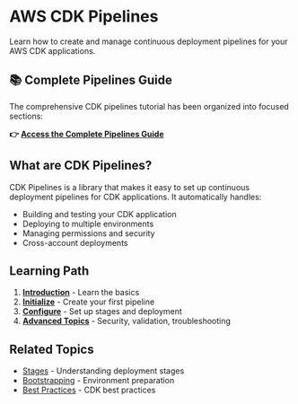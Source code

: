 # AWS CDK Pipelines

Learn how to create and manage continuous deployment pipelines for your AWS CDK applications.

## 📚 Complete Pipelines Guide

The comprehensive CDK pipelines tutorial has been organized into focused sections:

**👉 [Access the Complete Pipelines Guide](cdk-pipelines/README.md)**

## What are CDK Pipelines?

CDK Pipelines is a library that makes it easy to set up continuous deployment pipelines for CDK applications. It automatically handles:

- Building and testing your CDK application
- Deploying to multiple environments
- Managing permissions and security
- Cross-account deployments

## Learning Path

1. **[Introduction](cdk-pipelines/01-pipeline-introduction.md)** - Learn the basics
2. **[Initialize](cdk-pipelines/03-pipeline-init.md)** - Create your first pipeline  
3. **[Configure](cdk-pipelines/04-pipeline-define.md)** - Set up stages and deployment
4. **[Advanced Topics](cdk-pipelines/README.md)** - Security, validation, troubleshooting

## Related Topics

- [Stages](stages.md) - Understanding deployment stages
- [Bootstrapping](../04-deployment/bootstrapping.md) - Environment preparation
- [Best Practices](../03-development/best-practices.md) - CDK best practices